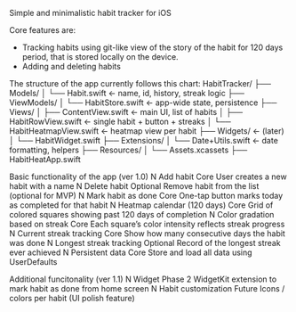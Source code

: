 Simple and minimalistic habit tracker for iOS

Core features are:
- Tracking habits using git-like view of the story of the habit for 120 days period, that is stored locally on the device.
- Adding and deleting habits 

The structure of the app currently follows this chart:
HabitTracker/
├── Models/
│   └── Habit.swift               ← name, id, history, streak logic
├── ViewModels/
│   └── HabitStore.swift          ← app-wide state, persistence
├── Views/
│   ├── ContentView.swift         ← main UI, list of habits
│   ├── HabitRowView.swift        ← single habit + button + streaks
│   └── HabitHeatmapView.swift    ← heatmap view per habit
├── Widgets/                      ← (later)
│   └── HabitWidget.swift
├── Extensions/
│   └── Date+Utils.swift          ← date formatting, helpers
├── Resources/
│   └── Assets.xcassets
├── HabitHeatApp.swift


Basic functionality of the app (ver 1.0)
 N Add habit                          Core        User creates a new habit with a name
 N Delete habit                       Optional    Remove habit from the list (optional for MVP)
 N Mark habit as done                 Core        One-tap button marks today as completed for that habit
 N Heatmap calendar (120 days)        Core        Grid of colored squares showing past 120 days of completion
 N Color gradation based on streak    Core        Each square’s color intensity reflects streak progress
 N Current streak tracking            Core        Show how many consecutive days the habit was done
 N Longest streak tracking            Optional    Record of the longest streak ever achieved
 N Persistent data                    Core        Store and load all data using UserDefaults
 
 Additional funcitonality (ver 1.1)
 N Widget                           Phase 2    WidgetKit extension to mark habit as done from home screen
 N Habit customization              Future     Icons / colors per habit (UI polish feature)

